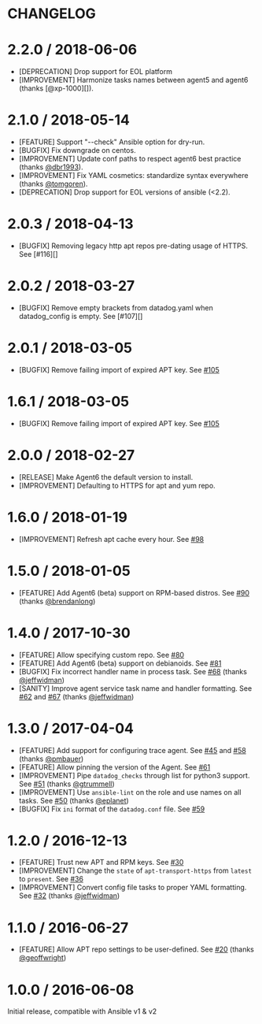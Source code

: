 CHANGELOG
=========

# 2.2.0 / 2018-06-06

* [DEPRECATION] Drop support for EOL platform
* [IMPROVEMENT] Harmonize tasks names between agent5 and agent6 (thanks [@xp-1000][]).

# 2.1.0 / 2018-05-14

* [FEATURE] Support "--check" Ansible option for dry-run.
* [BUGFIX] Fix downgrade on centos.
* [IMPROVEMENT] Update conf paths to respect agent6 best practice (thanks [@dbr1993][]).
* [IMPROVEMENT] Fix YAML cosmetics: standardize syntax everywhere (thanks [@tomgoren][]).
* [DEPRECATION] Drop support for EOL versions of ansible (<2.2).

# 2.0.3 / 2018-04-13

* [BUGFIX] Removing legacy http apt repos pre-dating usage of HTTPS. See [#116][]

# 2.0.2 / 2018-03-27

* [BUGFIX] Remove empty brackets from datadog.yaml when datadog_config is empty. See [#107][]

# 2.0.1 / 2018-03-05

* [BUGFIX] Remove failing import of expired APT key. See [#105][]

# 1.6.1 / 2018-03-05

* [BUGFIX] Remove failing import of expired APT key. See [#105][]

# 2.0.0 / 2018-02-27

* [RELEASE] Make Agent6 the default version to install.
* [IMPROVEMENT] Defaulting to HTTPS for apt and yum repo.

# 1.6.0 / 2018-01-19

* [IMPROVEMENT] Refresh apt cache every hour. See [#98][]

# 1.5.0 / 2018-01-05

* [FEATURE] Add Agent6 (beta) support on RPM-based distros. See [#90][] (thanks [@brendanlong][])

# 1.4.0 / 2017-10-30

* [FEATURE] Allow specifying custom repo. See [#80][]
* [FEATURE] Add Agent6 (beta) support on debianoids. See [#81][]
* [BUGFIX] Fix incorrect handler name in process task. See [#68][] (thanks [@jeffwidman][])
* [SANITY] Improve agent service task name and handler formatting. See [#62][] and [#67][] (thanks [@jeffwidman][])

# 1.3.0 / 2017-04-04

* [FEATURE] Add support for configuring trace agent. See [#45][] and [#58][] (thanks [@pmbauer][])
* [FEATURE] Allow pinning the version of the Agent. See [#61][]
* [IMPROVEMENT] Pipe `datadog_checks` through list for python3 support. See [#51][] (thanks [@gtrummell][])
* [IMPROVEMENT] Use `ansible-lint` on the role and use names on all tasks. See [#50][] (thanks [@eplanet][])
* [BUGFIX] Fix `ini` format of the `datadog.conf` file. See [#59][]

# 1.2.0 / 2016-12-13

* [FEATURE] Trust new APT and RPM keys. See [#30][]
* [IMPROVEMENT] Change the `state` of `apt-transport-https` from `latest` to `present`. See [#36][]
* [IMPROVEMENT] Convert config file tasks to proper YAML formatting. See [#32][] (thanks [@jeffwidman][])

# 1.1.0 / 2016-06-27

* [FEATURE] Allow APT repo settings to be user-defined. See [#20][] (thanks [@geoffwright][])

# 1.0.0 / 2016-06-08

Initial release, compatible with Ansible v1 & v2

<!--- The following link definition list is generated by PimpMyChangelog --->
[#20]: https://github.com/DataDog/ansible-datadog/issues/20
[#30]: https://github.com/DataDog/ansible-datadog/issues/30
[#32]: https://github.com/DataDog/ansible-datadog/issues/32
[#36]: https://github.com/DataDog/ansible-datadog/issues/36
[#45]: https://github.com/DataDog/ansible-datadog/issues/45
[#50]: https://github.com/DataDog/ansible-datadog/issues/50
[#51]: https://github.com/DataDog/ansible-datadog/issues/51
[#58]: https://github.com/DataDog/ansible-datadog/issues/58
[#59]: https://github.com/DataDog/ansible-datadog/issues/59
[#61]: https://github.com/DataDog/ansible-datadog/issues/61
[#62]: https://github.com/DataDog/ansible-datadog/issues/62
[#67]: https://github.com/DataDog/ansible-datadog/issues/67
[#68]: https://github.com/DataDog/ansible-datadog/issues/68
[#80]: https://github.com/DataDog/ansible-datadog/issues/80
[#81]: https://github.com/DataDog/ansible-datadog/issues/81
[#90]: https://github.com/DataDog/ansible-datadog/issues/90
[#98]: https://github.com/DataDog/ansible-datadog/issues/98
[#105]: https://github.com/DataDog/ansible-datadog/issues/105
[@brendanlong]: https://github.com/brendanlong
[@eplanet]: https://github.com/eplanet
[@geoffwright]: https://github.com/geoffwright
[@gtrummell]: https://github.com/gtrummell
[@jeffwidman]: https://github.com/jeffwidman
[@pmbauer]: https://github.com/pmbauer
[@tomgoren]: https://github.com/tomgoren
[@dbr1993]: https://github.com/dbr1993
[xp-1000]: https://github.com/xp-1000
